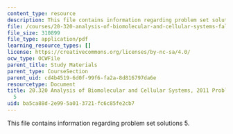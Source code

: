 ```yaml
---
content_type: resource
description: This file contains information regarding problem set solutions 5.
file: /courses/20-320-analysis-of-biomolecular-and-cellular-systems-fall-2012/ba5ca88d2e995a013721fc6c85fe2cb7_MIT20_320F12_2011_PS5_sol.pdf
file_size: 310899
file_type: application/pdf
learning_resource_types: []
license: https://creativecommons.org/licenses/by-nc-sa/4.0/
ocw_type: OCWFile
parent_title: Study Materials
parent_type: CourseSection
parent_uid: cd4b4519-6d0f-99f6-fa2a-8d816797da6e
resourcetype: Document
title: 20.320 Analysis of Biomolecular and Cellular Systems, 2011 Problem Set Solutions
  5
uid: ba5ca88d-2e99-5a01-3721-fc6c85fe2cb7
---
```

This file contains information regarding problem set solutions 5.
